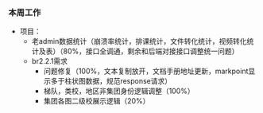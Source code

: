 ### 本周工作
* 项目：
  * 老admin数据统计（崩溃率统计，排课统计，文件转化统计，视频转化统计及表）（80%，接口全调通，剩余和后端对接接口调整统一问题）
  * br2.2.1需求
    * 问题修复（100%，文本复制放开，文档手册地址更新，markpoint显示多于柱状图数据，规范response请求）
    * 梯队，类校，地区非集团身份逻辑调整（100%）
    * 集团各图二级校展示逻辑（20%）









